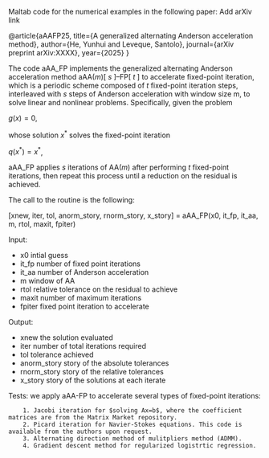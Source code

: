 Maltab code for the numerical examples in the following paper:
Add arXiv link

@article{aAAFP25,
	title={A generalized alternating Anderson acceleration method},
	author={He, Yunhui and Leveque, Santolo},
	journal={arXiv preprint arXiv:XXXX},
	year={2025}
}

The code aAA_FP implements the generalized alternating Anderson acceleration method aAA($m$)[ $s$ ]–FP[ $t$ ] to accelerate fixed-point iteration, which is a periodic
scheme composed of $t$ fixed-point iteration steps, interleaved with $s$ steps of Anderson acceleration
with window size m, to solve linear and nonlinear problems. Specifically, given the problem

$g(x)=0$,

whose solution $x^*$ solves the fixed-point iteration

$q({x^*}) = {x^ *}$,

aAA_FP applies $s$ iterations of AA($m$) after performing $t$ fixed-point iterations,
then repeat this process until a reduction on the residual is achieved.

The call to the routine is the following:

[xnew, iter, tol, anorm_story, rnorm_story, x_story] = aAA_FP(x0, it_fp, it_aa, m, rtol, maxit, fpiter)


Input:

- x0             intial guess
- it_fp          number of fixed point iterations
- it_aa          number of Anderson acceleration
- m              window of AA
- rtol           relative tolerance on the residual to achieve
- maxit          number of maximum iterations
- fpiter         fixed point iteration to accelerate

Output:

- xnew           the solution evaluated
- iter           number of total iterations required
- tol            tolerance achieved
- anorm_story    story of the absolute tolerances
- rnorm_story    story of the relative tolerances
- x_story        story of the solutions at each iterate

Tests: we apply aAA-FP to accelerate several types of fixed-point iterations:       

        1. Jacobi iteration for $solving Ax=b$, where the coefficient matrices are from the Matrix Market repository.
        2. Picard iteration for Navier-Stokes equations. This code is available from the authors upon request.
        3. Alternating direction method of mulitpliers method (ADMM).
        4. Gradient descent method for regularized logistrtic regression.
        
